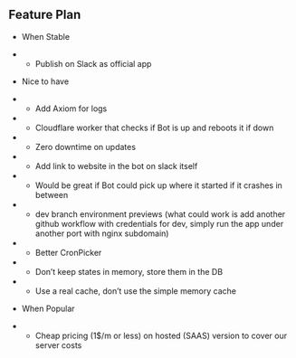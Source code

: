 ## Feature Plan

- When Stable
- - Publish on Slack as official app

- Nice to have
- - Add Axiom for logs
- - Cloudflare worker that checks if Bot is up and reboots it if down
- - Zero downtime on updates
- - Add link to website in the bot on slack itself
- - Would be great if Bot could pick up where it started if it crashes in
    between
- - dev branch environment previews (what could work is add another github workflow with credentials for dev, simply run the app under another port with nginx subdomain)
- - Better CronPicker
- - Don’t keep states in memory, store them in the DB
- - Use a real cache, don’t use the simple memory cache

- When Popular
- - Cheap pricing (1$/m or less) on hosted (SAAS) version to cover our server costs
